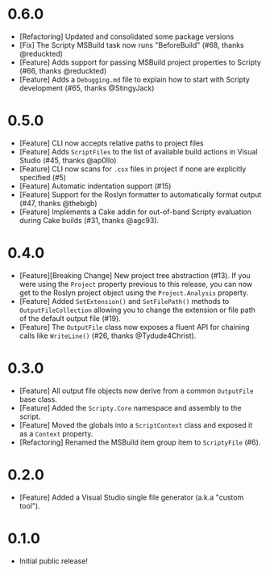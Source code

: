 # 0.6.0

- [Refactoring] Updated and consolidated some package versions
- [Fix] The Scripty MSBuild task now runs "BeforeBuild" (#68, thanks @reduckted)
- [Feature] Adds support for passing MSBuild project properties to Scripty (#66, thanks @reduckted)
- [Feature] Adds a `Debugging.md` file to explain how to start with Scripty development (#65, thanks @StingyJack)

# 0.5.0

- [Feature] CLI now accepts relative paths to project files
- [Feature] Adds `ScriptFiles` to the list of available build actions in Visual Studio (#45, thanks @ap0llo)
- [Feature] CLI now scans for `.csx` files in project if none are explicitly specified (#5)
- [Feature] Automatic indentation support (#15)
- [Feature] Support for the Roslyn formatter to automatically format output (#47, thanks @thebigb)
- [Feature] Implements a Cake addin for out-of-band Scripty evaluation during Cake builds (#31, thanks @agc93).

# 0.4.0

- [Feature][Breaking Change] New project tree abstraction (#13). If you were using the `Project` property previous to this release, you can now get to the Roslyn project object using the `Project.Analysis` property.
- [Feature] Added `SetExtension()` and `SetFilePath()` methods to `OutputFileCollection` allowing you to change the extension or file path of the default output file (#19).
- [Feature] The `OutputFile` class now exposes a fluent API for chaining calls like `WriteLine()` (#26, thanks @Tydude4Christ).

# 0.3.0

- [Feature] All output file objects now derive from a common `OutputFile` base class.
- [Feature] Added the `Scripty.Core` namespace and assembly to the script.
- [Feature] Moved the globals into a `ScriptContext` class and exposed it as a `Context` property.
- [Refactoring] Renamed the MSBuild item group item to `ScriptyFile` (#6).

# 0.2.0

- [Feature] Added a Visual Studio single file generator (a.k.a "custom tool").

# 0.1.0

- Initial public release!